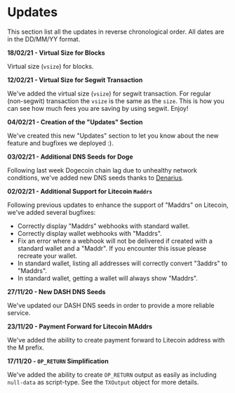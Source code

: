 # Updates

This section list all the updates in reverse chronological order. All dates are in the DD/MM/YY format.

**18/02/21 - Virtual Size for Blocks**

Virtual size (`vsize`) for blocks.

**12/02/21 - Virtual Size for Segwit Transaction**

We've added the virtual size (`vsize`) for segwit transaction. For regular (non-segwit) transaction the `vsize` is the same as the `size`.
This is how you can see how much fees you are saving by using segwit. Enjoy!

**04/02/21 - Creation of the "Updates" Section**

We've created this new "Updates" section to let you know about the new feature and bugfixes we deployed :).

**03/02/21 - Additional DNS Seeds for Doge**

Following last week Dogecoin chain lag due to unhealthy network conditions, we've added new DNS seeds thanks to [Denarius](https://github.com/dogecoin/dogecoin/pull/1669).

**02/02/21 - Additional Support for Litecoin `Maddrs`**

Following previous updates to enhance the support of "Maddrs" on Litecoin, we've added several bugfixes:

- Correctly display "Maddrs" webhooks with standard wallet.
- Correctly display wallet webhooks with "Maddrs".
- Fix an error where a webhook will not be delivered if created with a standard wallet and a "Maddr". If you encounter this issue please recreate your wallet.
- In standard wallet, listing all addresses will correctly convert "3addrs" to "Maddrs".
- In standard wallet, getting a wallet will always show "Maddrs".

**27/11/20 - New DASH DNS Seeds**

We've updated our DASH DNS seeds in order to provide a more reliable service.

**23/11/20 - Payment Forward for Litecoin MAddrs**

We've added the ability to create payment forward to Litecoin address with the M prefix.

**17/11/20 - `OP_RETURN` Simplification**

We've added the ability to create `OP_RETURN` output as easily as including `null-data` as script-type. See the `TXOutput` object for more details.